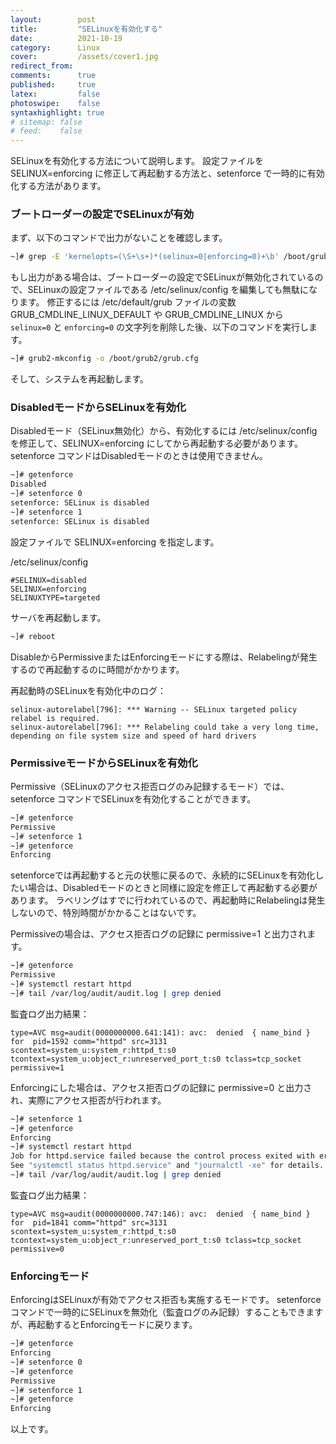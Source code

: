 ```yaml
---
layout:        post
title:         "SELinuxを有効化する"
date:          2021-10-19
category:      Linux
cover:         /assets/cover1.jpg
redirect_from:
comments:      true
published:     true
latex:         false
photoswipe:    false
syntaxhighlight: true
# sitemap: false
# feed:    false
---
```


SELinuxを有効化する方法について説明します。
設定ファイルを SELINUX=enforcing に修正して再起動する方法と、setenforce で一時的に有効化する方法があります。

### ブートローダーの設定でSELinuxが有効
まず、以下のコマンドで出力がないことを確認します。
```bash
~]# grep -E 'kernelopts=(\S+\s+)*(selinux=0|enforcing=0)+\b' /boot/grub2/grubenv
```
もし出力がある場合は、ブートローダーの設定でSELinuxが無効化されているので、SELinuxの設定ファイルである /etc/selinux/config を編集しても無駄になります。
修正するには /etc/default/grub ファイルの変数 GRUB_CMDLINE_LINUX_DEFAULT や GRUB_CMDLINE_LINUX から `selinux=0` と `enforcing=0` の文字列を削除した後、以下のコマンドを実行します。
```bash
~]# grub2-mkconfig -o /boot/grub2/grub.cfg
```
そして、システムを再起動します。

### DisabledモードからSELinuxを有効化
Disabledモード（SELinux無効化）から、有効化するには /etc/selinux/config を修正して、SELINUX=enforcing にしてから再起動する必要があります。
setenforce コマンドはDisabledモードのときは使用できません。
```bash
~]# getenforce
Disabled
~]# setenforce 0
setenforce: SELinux is disabled
~]# setenforce 1
setenforce: SELinux is disabled
```
設定ファイルで SELINUX=enforcing を指定します。

/etc/selinux/config
```
#SELINUX=disabled
SELINUX=enforcing
SELINUXTYPE=targeted
```
サーバを再起動します。
```bash
~]# reboot
```
DisableからPermissiveまたはEnforcingモードにする際は、Relabelingが発生するので再起動するのに時間がかかります。

再起動時のSELinuxを有効化中のログ：
```
selinux-autorelabel[796]: *** Warning -- SELinux targeted policy relabel is required.
selinux-autorelabel[796]: *** Relabeling could take a very long time, depending on file system size and speed of hard drivers
```

### PermissiveモードからSELinuxを有効化
Permissive（SELinuxのアクセス拒否ログのみ記録するモード）では、setenforce コマンドでSELinuxを有効化することができます。
```bash
~]# getenforce
Permissive
~]# setenforce 1
~]# getenforce
Enforcing
```
setenforceでは再起動すると元の状態に戻るので、永続的にSELinuxを有効化したい場合は、Disabledモードのときと同様に設定を修正して再起動する必要があります。
ラベリングはすでに行われているので、再起動時にRelabelingは発生しないので、特別時間がかかることはないです。

Permissiveの場合は、アクセス拒否ログの記録に permissive=1 と出力されます。
```bash
~]# getenforce
Permissive
~]# systemctl restart httpd
~]# tail /var/log/audit/audit.log | grep denied
```
監査ログ出力結果：
```
type=AVC msg=audit(0000000000.641:141): avc:  denied  { name_bind } for  pid=1592 comm="httpd" src=3131 scontext=system_u:system_r:httpd_t:s0 tcontext=system_u:object_r:unreserved_port_t:s0 tclass=tcp_socket permissive=1
```

Enforcingにした場合は、アクセス拒否ログの記録に permissive=0 と出力され、実際にアクセス拒否が行われます。
```bash
~]# setenforce 1
~]# getenforce
Enforcing
~]# systemctl restart httpd
Job for httpd.service failed because the control process exited with error code.
See "systemctl status httpd.service" and "journalctl -xe" for details.
~]# tail /var/log/audit/audit.log | grep denied
```
監査ログ出力結果：
```
type=AVC msg=audit(0000000000.747:146): avc:  denied  { name_bind } for  pid=1841 comm="httpd" src=3131 scontext=system_u:system_r:httpd_t:s0 tcontext=system_u:object_r:unreserved_port_t:s0 tclass=tcp_socket permissive=0
```

### Enforcingモード
EnforcingはSELinuxが有効でアクセス拒否も実施するモードです。
setenforce コマンドで一時的にSELinuxを無効化（監査ログのみ記録）することもできますが、再起動するとEnforcingモードに戻ります。

```bash
~]# getenforce
Enforcing
~]# setenforce 0
~]# getenforce
Permissive
~]# setenforce 1
~]# getenforce
Enforcing
```

以上です。
